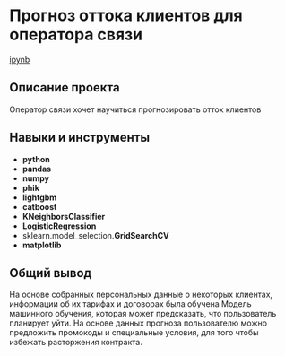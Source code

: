 # Прогноз оттока клиентов для оператора связи

[ipynb](https://github.com/EktTitova/Projects/blob/main/Telecom-customer-churn/%D0%A2%D0%B5%D0%BB%D0%B5%D0%BA%D0%BE%D0%BC.ipynb)

## Описание проекта

Оператор связи хочет научиться прогнозировать отток клиентов

## Навыки и инструменты

- **python**
- **pandas**
- **numpy**
- **phik**
- **lightgbm**
- **catboost**
- **KNeighborsClassifier**
- **LogisticRegression**
- sklearn.model_selection.**GridSearchCV**
- **matplotlib**

## 

## Общий вывод

На основе собранных персональных данные о некоторых клиентах, информации об их тарифах и договорах была обучена Модель машинного обучения, которая может предсказать, что пользователь планирует уйти.
На основе данных прогноза пользователю можно предложить промокоды и специальные условия, для того чтобы избежать расторжения контракта.
